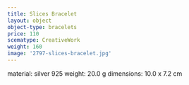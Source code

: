 ```yaml
---
title: Slices Bracelet
layout: object
object-type: bracelets
price: 110
scematype: CreativeWork
weight: 160
image: '2797-slices-bracelet.jpg'
---
```


material: silver 925
weight: 20.0 g
dimensions: 10.0 x 7.2 cm
